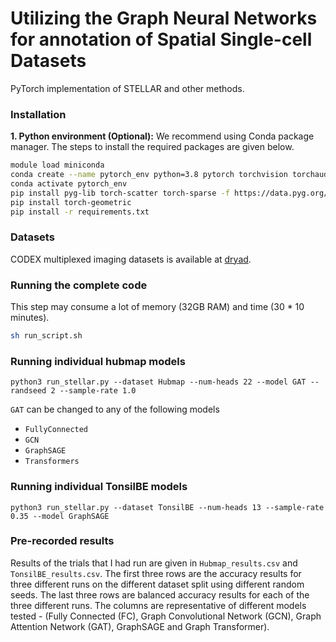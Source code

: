 # Utilizing the Graph Neural Networks for annotation of Spatial Single-cell Datasets


PyTorch implementation of STELLAR and other methods.


### Installation


**1. Python environment (Optional):**
We recommend using Conda package manager. The steps to install the required packages are given below.

```bash
module load miniconda
conda create --name pytorch_env python=3.8 pytorch torchvision torchaudio torch-geometric cudatoolkit=11.3 -c pytorch
conda activate pytorch_env
pip install pyg-lib torch-scatter torch-sparse -f https://data.pyg.org/whl/torch-1.13.0+cpu.html
pip install torch-geometric
pip install -r requirements.txt
```

### Datasets

CODEX multiplexed imaging datasets is available at [dryad](https://datadryad.org/stash/share/1OQtxew0Unh3iAdP-ELew-ctwuPTBz6Oy8uuyxqliZk). 

### Running the complete code
This step may consume a lot of memory (32GB RAM) and time (30 * 10 minutes). 
```bash
sh run_script.sh
```

### Running individual hubmap models

```
python3 run_stellar.py --dataset Hubmap --num-heads 22 --model GAT --randseed 2 --sample-rate 1.0
```

`GAT` can be changed to any of the following models
 - `FullyConnected`
 - `GCN`
 - `GraphSAGE`
 - `Transformers`

### Running individual TonsilBE models
```
python3 run_stellar.py --dataset TonsilBE --num-heads 13 --sample-rate 0.35 --model GraphSAGE
```

### Pre-recorded results
Results of the trials that I had run are given in `Hubmap_results.csv` and `TonsilBE_results.csv`. The first three rows are the accuracy results for three different runs on the different dataset split using different random seeds. The last three rows are balanced accuracy results for each of the three different runs. The columns are representative of different models tested - (Fully Connected (FC), Graph Convolutional Network (GCN), Graph Attention Network (GAT), GraphSAGE and Graph Transformer). 